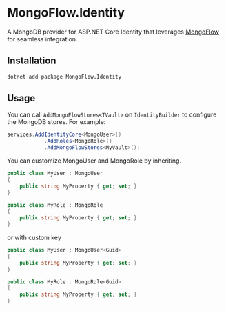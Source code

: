 # MongoFlow.Identity

A MongoDB provider for ASP.NET Core Identity that leverages [MongoFlow](https://github.com/InsurUpOrg/MongoFlow) for seamless integration.

## Installation 

```bash
dotnet add package MongoFlow.Identity
```

## Usage

You can call `AddMongoFlowStores<TVault>` on `IdentityBuilder` to configure the MongoDB stores. For example:

```csharp
services.AddIdentityCore<MongoUser>()
            .AddRoles<MongoRole>()
            .AddMongoFlowStores<MyVault>();
```

You can customize MongoUser and MongoRole by inheriting.

```csharp
public class MyUser : MongoUser
{
    public string MyProperty { get; set; }
}

public class MyRole : MongoRole
{
    public string MyProperty { get; set; }
}
```

or with custom key

```csharp
public class MyUser : MongoUser<Guid>
{
    public string MyProperty { get; set; }
}

public class MyRole : MongoRole<Guid>
{
    public string MyProperty { get; set; }
}
```
